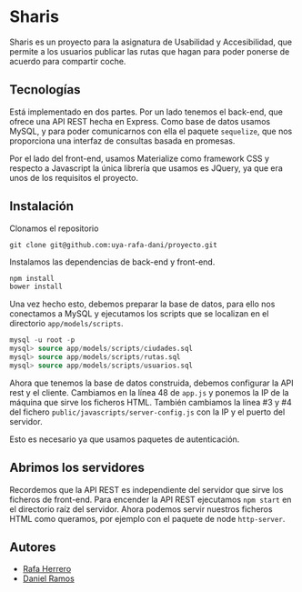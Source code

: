 # Sharis
Sharis es un proyecto para la asignatura de Usabilidad y Accesibilidad, que permite a los usuarios publicar las rutas que hagan para poder ponerse de acuerdo para compartir coche.

## Tecnologías
Está implementado en dos partes. Por un lado tenemos el back-end, que ofrece una API REST hecha en Express. Como base de datos usamos MySQL, y para poder comunicarnos con ella el paquete `sequelize`, que nos proporciona una interfaz de consultas basada en promesas.

Por el lado del front-end, usamos Materialize como framework CSS y respecto a Javascript la única librería que usamos es JQuery, ya que era unos de los requisitos el proyecto.

## Instalación

Clonamos el repositorio

`git clone git@github.com:uya-rafa-dani/proyecto.git`

Instalamos las dependencias de back-end y front-end.

```bash
npm install
bower install
```

Una vez hecho esto, debemos preparar la base de datos, para ello nos conectamos a MySQL y ejecutamos los scripts que se localizan en el directorio `app/models/scripts`.

```sql
mysql -u root -p
mysql> source app/models/scripts/ciudades.sql
mysql> source app/models/scripts/rutas.sql
mysql> source app/models/scripts/usuarios.sql
```

Ahora que tenemos la base de datos construida, debemos configurar la API rest y el cliente. Cambiamos en la línea 48 de `app.js` y ponemos la IP de la máquina que sirve los ficheros HTML. También cambiamos la línea #3 y #4 del fichero `public/javascripts/server-config.js` con la IP y el puerto del servidor.

Esto es necesario ya que usamos paquetes de autenticación.

## Abrimos los servidores

Recordemos que la API REST es independiente del servidor que sirve los ficheros de front-end. Para encender la API REST ejecutamos `npm start` en el directorio raíz del servidor. Ahora podemos servir nuestros ficheros HTML como queramos, por ejemplo con el paquete de node `http-server`.

## Autores
* [Rafa Herrero](http://rafaherrero.github.io/)
* [Daniel Ramos](http://danielramosacosta.github.io/#/)
